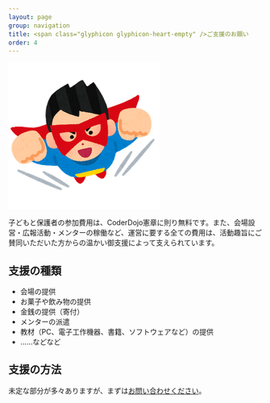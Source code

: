 ```yaml
---
layout: page
group: navigation
title: <span class="glyphicon glyphicon-heart-empty" />ご支援のお願い
order: 4
---
```


<img src="/images/hero_man.png" alt="hero_man" />

子どもと保護者の参加費用は、CoderDojo憲章に則り無料です。また、会場設営・広報活動・メンターの稼働など、運営に要する全ての費用は、活動趣旨にご賛同いただいた方からの温かい御支援によって支えられています。

## 支援の種類

* 会場の提供
* お菓子や飲み物の提供
* 金銭の提供（寄付）
* メンターの派遣
* 教材（PC、電子工作機器、書籍、ソフトウェアなど）の提供
* ……などなど

## 支援の方法

未定な部分が多々ありますが、まずは<a href="https://coderdojo-suginami.doorkeeper.jp/contact/new">お問い合わせください</a>。
